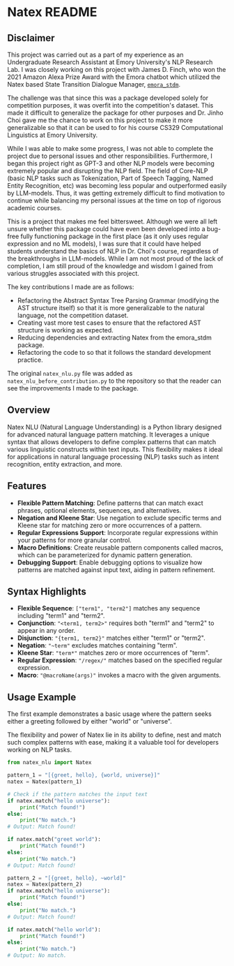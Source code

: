 # Natex README

## Disclaimer
This project was carried out as a part of my experience as an Undergraduate Research Assistant at Emory University's NLP Research Lab. 
I was closely working on this project with James D. Finch, who won the 2021 Amazon Alexa Prize Award with the Emora chatbot which utilized the Natex based State Transition Dialogue Manager, [`emora_stdm`](https://github.com/emora-chat/emora_stdm).

The challenge was that since this was a package developed solely for competition purposes, it was overfit into the competition's dataset. This made it difficult to generalize the package for other purposes and Dr. Jinho Choi gave me the chance to work on this project to make it more generalizable so that it can be used to for his course CS329 Computational Linguistics at Emory University.

While I was able to make some progress, I was not able to complete the project due to personal issues and other responsibilities. Furthermore, I began this project right as GPT-3 and other NLP models were becoming extremely popular and disrupting the NLP field. The field of Core-NLP (basic NLP tasks such as Tokenization, Part of Speech Tagging, Named Entity Recognition, etc) was becoming less popular and outperformed easily by LLM-models. 
Thus, it was getting extremely difficult to find motivation to continue while balancing my personal issues at the time on top of rigorous academic courses. 

This is a project that makes me feel bittersweet. Although we were all left unsure whether this package could have even been developed into a bug-free fully functioning package in the first place (as it only uses regular expression and no ML models), I was sure that it could have helped students understand the basics of NLP in Dr. Choi's course, regardless of the breakthroughs in LLM-models.
While I am not most proud of the lack of completion, I am still proud of the knowledge and wisdom I gained from various struggles associated with this project.

The key contributions I made are as follows:

- Refactoring the Abstract Syntax Tree Parsing Grammar (modifying the AST structure itself) so that it is more generalizable to the natural language, not the competition dataset.
- Creating vast more test cases to ensure that the refactored AST structure is working as expected.
- Reducing dependencies and extracting Natex from the emora_stdm package.
- Refactoring the code to so that it follows the standard development practice.

The original `natex_nlu.py` file was added as `natex_nlu_before_contribution.py` to the repository so that the reader can see the improvements I made to the package. 

## Overview

Natex NLU (Natural Language Understanding) is a Python library designed for advanced natural language pattern matching. It leverages a unique syntax that allows developers to define complex patterns that can match various linguistic constructs within text inputs. This flexibility makes it ideal for applications in natural language processing (NLP) tasks such as intent recognition, entity extraction, and more.

## Features

- **Flexible Pattern Matching**: Define patterns that can match exact phrases, optional elements, sequences, and alternatives.
- **Negation and Kleene Star**: Use negation to exclude specific terms and Kleene star for matching zero or more occurrences of a pattern.
- **Regular Expressions Support**: Incorporate regular expressions within your patterns for more granular control.
- **Macro Definitions**: Create reusable pattern components called macros, which can be parameterized for dynamic pattern generation.
- **Debugging Support**: Enable debugging options to visualize how patterns are matched against input text, aiding in pattern refinement.

## Syntax Highlights

- **Flexible Sequence**: `["term1", "term2"]` matches any sequence including "term1" and "term2".
- **Conjunction**: `"<term1, term2>"` requires both "term1" and "term2" to appear in any order.
- **Disjunction**: `"{term1, term2}"` matches either "term1" or "term2".
- **Negation**: `"~term"` excludes matches containing "term".
- **Kleene Star**: `"term*"` matches zero or more occurrences of "term".
- **Regular Expression**: `"/regex/"` matches based on the specified regular expression.
- **Macro**: `"@macroName(args)"` invokes a macro with the given arguments.

## Usage Example

The first example demonstrates a basic usage where the pattern seeks either a greeting followed by either "world" or "universe". 

The flexibility and power of Natex lie in its ability to define, nest and match such complex patterns with ease, making it a valuable tool for developers working on NLP tasks.

```python
from natex_nlu import Natex

pattern_1 = "[{greet, hello}, {world, universe}]"
natex = Natex(pattern_1)

# Check if the pattern matches the input text
if natex.match("hello universe"):
    print("Match found!")
else:
    print("No match.")
# Output: Match found!

if natex.match("greet world"):
    print("Match found!")
else:
    print("No match.")
# Output: Match found!

pattern_2 = "[{greet, hello}, ~world]"
natex = Natex(pattern_2)
if natex.match("hello universe"):
    print("Match found!")
else:
    print("No match.")
# Output: Match found!  

if natex.match("hello world"):
    print("Match found!")
else:
    print("No match.")
# Output: No match.
```
